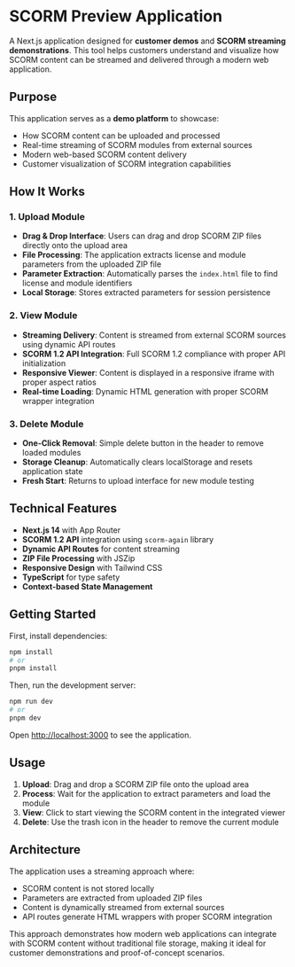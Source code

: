 # SCORM Preview Application

A Next.js application designed for **customer demos** and **SCORM streaming demonstrations**. This tool helps customers understand and visualize how SCORM content can be streamed and delivered through a modern web application.

## Purpose

This application serves as a **demo platform** to showcase:
- How SCORM content can be uploaded and processed
- Real-time streaming of SCORM modules from external sources
- Modern web-based SCORM content delivery
- Customer visualization of SCORM integration capabilities

## How It Works

### 1. Upload Module
- **Drag & Drop Interface**: Users can drag and drop SCORM ZIP files directly onto the upload area
- **File Processing**: The application extracts license and module parameters from the uploaded ZIP file
- **Parameter Extraction**: Automatically parses the `index.html` file to find license and module identifiers
- **Local Storage**: Stores extracted parameters for session persistence

### 2. View Module
- **Streaming Delivery**: Content is streamed from external SCORM sources using dynamic API routes
- **SCORM 1.2 API Integration**: Full SCORM 1.2 compliance with proper API initialization
- **Responsive Viewer**: Content is displayed in a responsive iframe with proper aspect ratios
- **Real-time Loading**: Dynamic HTML generation with proper SCORM wrapper integration

### 3. Delete Module
- **One-Click Removal**: Simple delete button in the header to remove loaded modules
- **Storage Cleanup**: Automatically clears localStorage and resets application state
- **Fresh Start**: Returns to upload interface for new module testing

## Technical Features

- **Next.js 14** with App Router
- **SCORM 1.2 API** integration using `scorm-again` library
- **Dynamic API Routes** for content streaming
- **ZIP File Processing** with JSZip
- **Responsive Design** with Tailwind CSS
- **TypeScript** for type safety
- **Context-based State Management**

## Getting Started

First, install dependencies:

```bash
npm install
# or
pnpm install
```

Then, run the development server:

```bash
npm run dev
# or
pnpm dev
```

Open [http://localhost:3000](http://localhost:3000) to see the application.

## Usage

1. **Upload**: Drag and drop a SCORM ZIP file onto the upload area
2. **Process**: Wait for the application to extract parameters and load the module
3. **View**: Click to start viewing the SCORM content in the integrated viewer
4. **Delete**: Use the trash icon in the header to remove the current module

## Architecture

The application uses a streaming approach where:
- SCORM content is not stored locally
- Parameters are extracted from uploaded ZIP files
- Content is dynamically streamed from external sources
- API routes generate HTML wrappers with proper SCORM integration

This approach demonstrates how modern web applications can integrate with SCORM content without traditional file storage, making it ideal for customer demonstrations and proof-of-concept scenarios.
